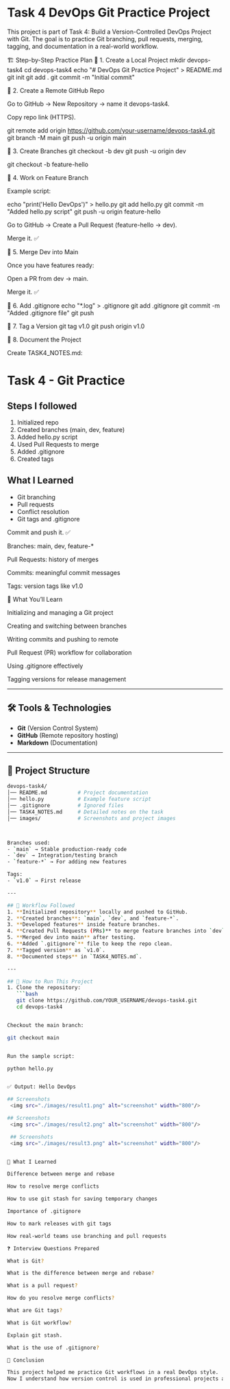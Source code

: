 # Task 4 DevOps Git Practice Project 


This project is part of Task 4: Build a Version-Controlled DevOps Project with Git.
The goal is to practice Git branching, pull requests, merging, tagging, and documentation in a real-world workflow.

🏗️ Step-by-Step Practice Plan
🔹 1. Create a Local Project
mkdir devops-task4
cd devops-task4
echo "# DevOps Git Practice Project" > README.md
git init
git add .
git commit -m "Initial commit"

🔹 2. Create a Remote GitHub Repo

Go to GitHub → New Repository → name it devops-task4.

Copy repo link (HTTPS).

git remote add origin https://github.com/your-username/devops-task4.git
git branch -M main
git push -u origin main

🔹 3. Create Branches
git checkout -b dev
git push -u origin dev

git checkout -b feature-hello

🔹 4. Work on Feature Branch

Example script:

echo "print('Hello DevOps')" > hello.py
git add hello.py
git commit -m "Added hello.py script"
git push -u origin feature-hello


Go to GitHub → Create a Pull Request (feature-hello → dev).

Merge it. ✅

🔹 5. Merge Dev into Main

Once you have features ready:

Open a PR from dev → main.

Merge it. ✅

🔹 6. Add .gitignore
echo "*.log" > .gitignore
git add .gitignore
git commit -m "Added .gitignore file"
git push

🔹 7. Tag a Version
git tag v1.0
git push origin v1.0

🔹 8. Document the Project

Create TASK4_NOTES.md:

# Task 4 - Git Practice

## Steps I followed
1. Initialized repo
2. Created branches (main, dev, feature)
3. Added hello.py script
4. Used Pull Requests to merge
5. Added .gitignore
6. Created tags

## What I Learned
- Git branching
- Pull requests
- Conflict resolution
- Git tags and .gitignore


Commit and push it. ✅
 


Branches: main, dev, feature-*

Pull Requests: history of merges

Commits: meaningful commit messages

Tags: version tags like v1.0

🎯 What You’ll Learn

Initializing and managing a Git project

Creating and switching between branches

Writing commits and pushing to remote

Pull Request (PR) workflow for collaboration

Using .gitignore effectively

Tagging versions for release management

---

## 🛠 Tools & Technologies
- **Git** (Version Control System)  
- **GitHub** (Remote repository hosting)  
- **Markdown** (Documentation)  

---

## 📂 Project Structure

```bash
devops-task4/
│── README.md          # Project documentation
│── hello.py           # Example feature script
│── .gitignore         # Ignored files
│── TASK4_NOTES.md     # Detailed notes on the task
│── images/            # Screenshots and project images



Branches used:
- `main` → Stable production-ready code  
- `dev` → Integration/testing branch  
- `feature-*` → For adding new features  

Tags:
- `v1.0` → First release  

---

## 🔄 Workflow Followed
1. **Initialized repository** locally and pushed to GitHub.  
2. **Created branches**: `main`, `dev`, and `feature-*`.  
3. **Developed features** inside feature branches.  
4. **Created Pull Requests (PRs)** to merge feature branches into `dev`.  
5. **Merged dev into main** after testing.  
6. **Added `.gitignore`** file to keep the repo clean.  
7. **Tagged version** as `v1.0`.  
8. **Documented steps** in `TASK4_NOTES.md`.  

---

## 🚀 How to Run This Project
1. Clone the repository:  
   ```bash
   git clone https://github.com/YOUR_USERNAME/devops-task4.git
   cd devops-task4


Checkout the main branch:

git checkout main


Run the sample script:

python hello.py


✅ Output: Hello DevOps

## Screenshots
 <img src="./images/result1.png" alt="screenshot" width="800"/>

## Screenshots
 <img src="./images/result2.png" alt="screenshot" width="800"/>

 ## Screenshots
 <img src="./images/result3.png" alt="screenshot" width="800"/>


📖 What I Learned

Difference between merge and rebase

How to resolve merge conflicts

How to use git stash for saving temporary changes

Importance of .gitignore

How to mark releases with git tags

How real-world teams use branching and pull requests

❓ Interview Questions Prepared

What is Git?

What is the difference between merge and rebase?

What is a pull request?

How do you resolve merge conflicts?

What are Git tags?

What is Git workflow?

Explain git stash.

What is the use of .gitignore?

🏁 Conclusion

This project helped me practice Git workflows in a real DevOps style.
Now I understand how version control is used in professional projects and how teams collaborate using Git and GitHub.
